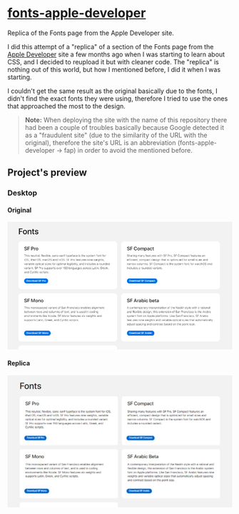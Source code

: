 # [fonts-apple-developer](https://fap-1fede6.netlify.app/)
Replica of the Fonts page from the Apple Developer site.

I did this attempt of a "replica" of a section of the Fonts page from the [Apple Developer](https://developer.apple.com/fonts/) site a few months ago when I was starting to learn about CSS, and I decided to reupload it but with cleaner code. The "replica" is nothing out of this world, but how I mentioned before, I did it when I was starting.

I couldn't get the same result as the original basically due to the fonts, I didn't find the exact fonts they were using, therefore I tried to use the ones that approached the most to the design.

> **Note:** When deploying the site with the name of this repository there had been a couple of troubles basically because Google detected it as a "fraudulent site" (due to the similarity of the URL with the original), therefore the site's URL is an abbreviation (fonts-apple-developer -> fap) in order to avoid the mentioned before.

## Project's preview

### Desktop

#### Original
![](design/original.png)

#### Replica
![](design/replica.png)